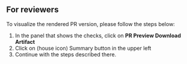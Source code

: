 ## For reviewers
To visualize the rendered PR version, please follow the steps below:

1. In the panel that shows the checks, click on **PR Preview Download Artifact**
2. Click on  (house icon) Summary button in the upper left 
3. Continue with the steps described there.